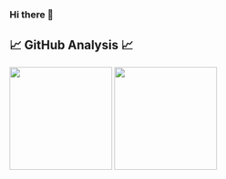 ### Hi there 👋

<!--
**ozermuharrem/ozermuharrem** is a ✨ _special_ ✨ repository because its `README.md` (this file) appears on your GitHub profile.

Here are some ideas to get you started:

- 🔭 I’m currently working on ...
- 🌱 I’m currently learning ...
- 👯 I’m looking to collaborate on ...
- 🤔 I’m looking for help with ...
- 💬 Ask me about ...
- 📫 How to reach me: ...
- 😄 Pronouns: ...
- ⚡ Fun fact: ...
-->


## 📈 GitHub Analysis 📈

<p align="left">
<img height="180em" src="https://github-readme-stats.vercel.app/api?username=ozermuharrem&&show_icons=true&title_color=fed142&icon_color=40a8d3&text_color=daf7dc&bg_color=242424"/>
<img height="180em" align="" src="https://github-readme-stats.vercel.app/api/top-langs/?username=ozermuharrem&theme=dark&hide_langs_below=4312&title_color=fed142&text_color=daf7dc&bg_color=242424"/>
</p>

